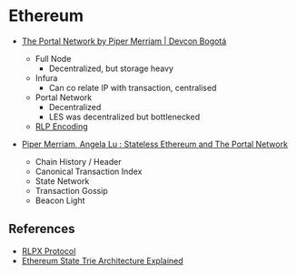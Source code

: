 # Ethereum

- [The Portal Network by Piper Merriam | Devcon Bogotá](https://youtu.be/0stc9jnQLXA)
    - Full Node
        - Decentralized, but storage heavy
    - Infura
        - Can co relate IP with transaction, centralised
    - Portal Network
        - Decentralized
        - LES was decentralized but bottlenecked
    - [RLP Encoding](https://medium.com/@markodayansa/a-comprehensive-guide-to-rlp-encoding-in-ethereum-6bd75c126de0)

- [Piper Merriam, Angela Lu : Stateless Ethereum and The Portal Network](https://www.youtube.com/watch?v=jAX_bgcESoc)
    - Chain History / Header 
    - Canonical Transaction Index 
    - State Network
    - Transaction Gossip
    - Beacon Light

## References
- [RLPX Protocol](https://github.com/ethereum/devp2p/blob/master/rlpx.md)
- [Ethereum State Trie Architecture Explained](https://medium.com/@eiki1212/ethereum-state-trie-architecture-explained-a30237009d4e)
